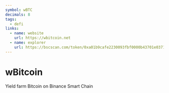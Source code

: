 ```yaml
---
symbol: wBTC
decimals: 8
tags:
  - defi
links:
  - name: website
    url: https://wbitcoin.net
  - name: explorer
    url: https://bscscan.com/token/0xa01b9cafe2230093fbf0000b43701e03717f77ce
---
```


# wBitcoin

Yield farm Bitcoin on Binance Smart Chain
